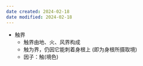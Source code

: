 ```yaml
---
date created: 2024-02-18
date modified: 2024-02-18
---
```

- 触界
    - 触界由地、火、风界构成
    - 触为界，仍因它能刺着身根上 (即为身根所摄取境)
    - 因子：触(境色)

